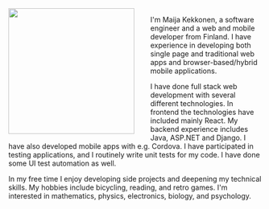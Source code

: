 <img src="maija.png" width="250" style="float: left; padding: 0 2rem 1rem 0" />

I'm Maija Kekkonen, a software engineer and a web and mobile developer from Finland. I have experience in developing both single page and traditional web apps and browser-based/hybrid mobile applications.

I have done full stack web development with several different technologies. In frontend the technologies have included mainly React. My backend experience includes Java, ASP.NET and Django. I have also developed mobile apps with e.g. Cordova. I have participated in testing applications, and I routinely write unit tests for my code. I have done some UI test automation as well.

In my free time I enjoy developing side projects and deepening my technical skills. My hobbies include bicycling, reading, and retro games. I'm interested in mathematics, physics, electronics, biology, and psychology.
